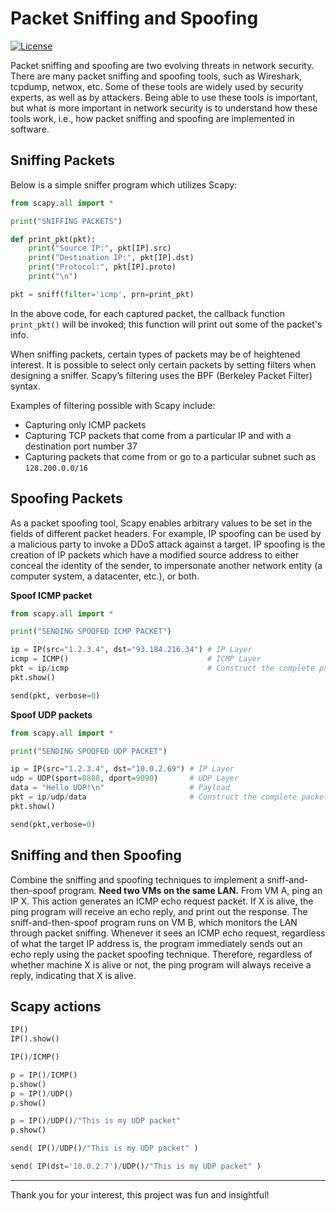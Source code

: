 # Packet Sniffing and Spoofing

[![License](https://img.shields.io/github/license/adamalston/Packet-Sniffing-and-Spoofing?color=black)](LICENSE)

Packet sniffing and spoofing are two evolving threats in network security. There are many packet sniffing and spoofing tools, such as Wireshark, tcpdump, netwox, etc. Some of these tools are widely used by security experts, as well as by attackers. Being able to use these tools is important, but what is more important in network security is to understand how these tools work, i.e., how packet sniffing and spoofing are implemented in software.

## Sniffing Packets

Below is a simple sniffer program which utilizes Scapy:

```Python
from scapy.all import *

print("SNIFFING PACKETS")

def print_pkt(pkt):
    print("Source IP:", pkt[IP].src)
    print("Destination IP:", pkt[IP].dst)
    print("Protocol:", pkt[IP].proto)
    print("\n")

pkt = sniff(filter='icmp', prn=print_pkt)
```

In the above code, for each captured packet, the callback function `print_pkt()` will be invoked; this function will print out some of the packet's info.

When sniffing packets, certain types of packets may be of heightened interest. It is possible to select only certain packets by setting filters when designing a sniffer. Scapy’s filtering uses the BPF (Berkeley Packet Filter) syntax.

Examples of filtering possible with Scapy include:

-   Capturing only ICMP packets
-   Capturing TCP packets that come from a particular IP and with a destination port number 37
-   Capturing packets that come from or go to a particular subnet such as `128.200.0.0/16`

## Spoofing Packets

As a packet spoofing tool, Scapy enables arbitrary values to be set in the fields of different packet headers. For example, IP spoofing can be used by a malicious party to invoke a DDoS attack against a target. IP spoofing is the creation of IP packets which have a modified source address to either conceal the identity of the sender, to impersonate another network entity (a computer system, a datacenter, etc.), or both. 

**Spoof ICMP packet**

```python
from scapy.all import *

print("SENDING SPOOFED ICMP PACKET")

ip = IP(src="1.2.3.4", dst="93.184.216.34") # IP Layer
icmp = ICMP()                               # ICMP Layer
pkt = ip/icmp                               # Construct the complete packet
pkt.show()

send(pkt, verbose=0)
```

**Spoof UDP packets**

```python
from scapy.all import *

print("SENDING SPOOFED UDP PACKET")

ip = IP(src="1.2.3.4", dst="10.0.2.69") # IP Layer
udp = UDP(sport=8888, dport=9090)       # UDP Layer
data = "Hello UDP!\n"                   # Payload
pkt = ip/udp/data                       # Construct the complete packet
pkt.show()

send(pkt,verbose=0)
```

## Sniffing and then Spoofing

Combine the sniffing and spoofing techniques to implement a sniff-and-then-spoof program. **Need two VMs on the same LAN.** From VM A, ping an IP X. This action generates an ICMP echo request packet. If X is alive, the ping program will receive an echo reply, and print out the response. The sniff-and-then-spoof program runs on VM B, which monitors the LAN through packet sniffing. Whenever it sees an ICMP echo request, regardless of what the target IP address is, the program immediately sends out an echo reply using the packet spoofing technique. Therefore, regardless of whether machine X is alive or not, the ping program will always receive a reply, indicating that X is alive.

## Scapy actions

```python
IP()
IP().show()

IP()/ICMP()

p = IP()/ICMP()
p.show()
p = IP()/UDP()
p.show()

p = IP()/UDP()/"This is my UDP packet"
p.show()

send( IP()/UDP()/"This is my UDP packet" )

send( IP(dst='10.0.2.7')/UDP()/"This is my UDP packet" )
```

---

Thank you for your interest, this project was fun and insightful!
